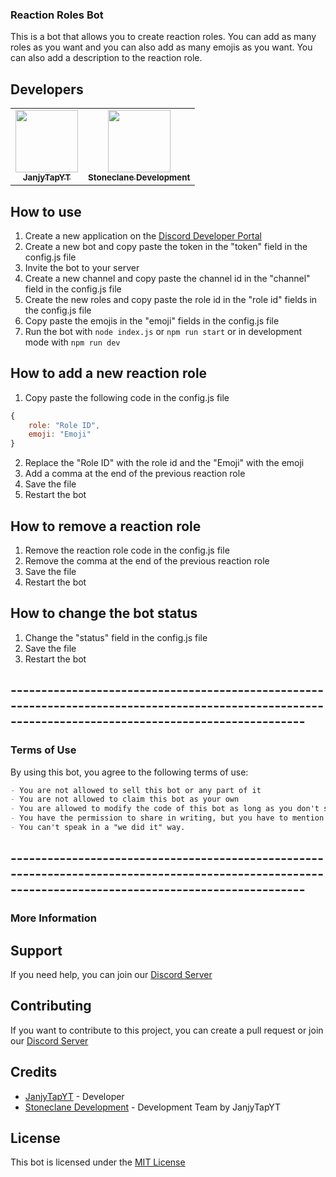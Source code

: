 ### Reaction Roles Bot

This is a bot that allows you to create reaction roles. You can add as many roles as you want and you can also add as many emojis as you want. You can also add a description to the reaction role.

## Developers
<table>
   <tr>
      <td align="center"><a href="https://github.com/JanjyTapYT">
        <img src="https://github.com/JanjyTapYT.png?size=100" width="100px;" alt=""/>
        <br />
        <sub><b>JanjyTapYT</b></sub></a><br />
     </td>
      <td align="center"><a href="https://github.com/Stoneclane-Development">
        <img src="https://github.com/Stoneclane-Development.png?size=100" width="100px;" alt=""/>
        <br />
        <sub><b>Stoneclane Development</b></sub></a><br />
     </td>
   </tr>
</table>


## How to use
1. Create a new application on the [Discord Developer Portal](https://discord.com/developers/applications)
2. Create a new bot and copy paste the token in the "token" field in the config.js file
3. Invite the bot to your server
4. Create a new channel and copy paste the channel id in the "channel" field in the config.js file
5. Create the new roles and copy paste the role id in the "role id" fields in the config.js file
6. Copy paste the emojis in the "emoji" fields in the config.js file
7. Run the bot with `node index.js` or `npm run start` or in development mode with `npm run dev`

## How to add a new reaction role
1. Copy paste the following code in the config.js file
```js
{
    role: "Role ID",
    emoji: "Emoji"
}
```
2. Replace the "Role ID" with the role id and the "Emoji" with the emoji
3. Add a comma at the end of the previous reaction role
4. Save the file
5. Restart the bot

## How to remove a reaction role
1. Remove the reaction role code in the config.js file
2. Remove the comma at the end of the previous reaction role
3. Save the file
4. Restart the bot

## How to change the bot status
1. Change the "status" field in the config.js file
2. Save the file
3. Restart the bot

## ------------------------------------------------------------------------------------------------------------------------------------------------------

### Terms of Use
By using this bot, you agree to the following terms of use:

```md
- You are not allowed to sell this bot or any part of it
- You are not allowed to claim this bot as your own
- You are allowed to modify the code of this bot as long as you don't sell it or claim it as your own
- You have the permission to share in writing, but you have to mention us, our server, in the article.
- You can't speak in a "we did it" way.
```


## ------------------------------------------------------------------------------------------------------------------------------------------------------

### More Information

## Support
If you need help, you can join our [Discord Server](https://discord.gg/M7kaJDZtyY)

## Contributing
If you want to contribute to this project, you can create a pull request or join our [Discord Server](https://discord.gg/M7kaJDZtyY)

## Credits
- [JanjyTapYT](https://github.com/JanjyTapYT) - Developer
- [Stoneclane Development](https://github.com/Stoneclane-Development) - Development Team by JanjyTapYT

## License
This bot is licensed under the [MIT License](https://github.com/Stoneclane-Development/Reaction-Roles-Bot/blob/main/LICENSE)